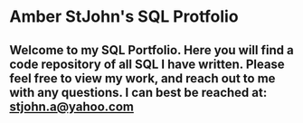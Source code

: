 # Amber StJohn's SQL Protfolio 


## Welcome to my SQL Portfolio. Here you will find a code repository of all SQL I have written. Please feel free to view my work, and reach out to me with any questions. I can best be reached at: stjohn.a@yahoo.com

